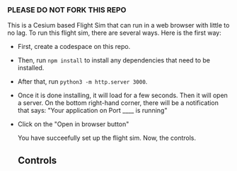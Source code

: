 ### PLEASE DO NOT FORK THIS REPO
This is a Cesium based Flight Sim that can run in a web browser with little to no lag.
To run this flight sim, there are several ways. Here is the first way:

 - First, create a codespace on this repo.
 - Then, run ```npm install``` to install any dependencies that need to be installed.
 - After that, run `python3 -m http.server 3000`. 
 - Once it is done installing, it will load for a few seconds. Then it will open a server. On the bottom right-hand corner, there will be a notification that says: "Your application on Port ____ is running"
 - Click on the "Open in browser button"

   You have succeefully set up the flight sim. Now, the controls.

   ## Controls
